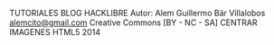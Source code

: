 TUTORIALES BLOG HACKLIBRE
Autor: Alem Guillermo Bär Villalobos <alemcito@gmail.com>
Creative Commons [BY - NC - SA]
CENTRAR IMAGENES HTML5 2014